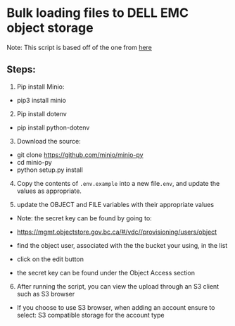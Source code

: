 # Bulk loading files to DELL EMC object storage

Note: This script is based off of the one from [here](https://min.io/docs/minio/linux/developers/python/minio-py.html)

## Steps: 

1) Pip install Minio:

* pip3 install minio

2) Pip install dotenv

* pip install python-dotenv

3) Download the source:

* git clone https://github.com/minio/minio-py
* cd minio-py
* python setup.py install

4) Copy the contents of `.env.example` into a new file`.env`, and update the values as appropriate.

5) update the OBJECT and FILE variables with their appropriate values

* Note: the secret key can be found by going to: 

* https://mgmt.objectstore.gov.bc.ca/#/vdc//provisioning/users/object
* find the object user, associated with the the bucket your using, in the list
* click on the edit button
* the secret key can be found under the Object Access section 

6) After running the script, you can view the upload through an S3 client such as S3 browser

* If you choose to use S3 browser, when adding an account ensure to select: S3 compatible storage for the account type